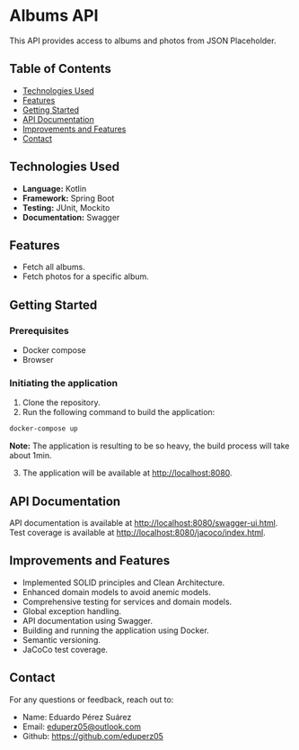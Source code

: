 

# Albums API

This API provides access to albums and photos from JSON Placeholder.

## Table of Contents

- [Technologies Used](#technologies-used)
- [Features](#features)
- [Getting Started](#getting-started)
- [API Documentation](#api-documentation)
- [Improvements and Features](#improvements-and-features)
- [Contact](#contact)

## Technologies Used

- **Language:** Kotlin
- **Framework:** Spring Boot
- **Testing:** JUnit, Mockito
- **Documentation:** Swagger

## Features

- Fetch all albums.
- Fetch photos for a specific album.

## Getting Started

### Prerequisites

- Docker compose
- Browser

### Initiating the application

1. Clone the repository.
2. Run the following command to build the application:

```bash
docker-compose up
```
**Note:** The application is resulting to be so heavy, the build process will take about 1min.

3. The application will be available at [http://localhost:8080](http://localhost:8080).


## API Documentation

API documentation is available at [http://localhost:8080/swagger-ui.html](http://localhost:8080/swagger-ui.html).
Test coverage is available at [http://localhost:8080/jacoco/index.html](http://localhost:8080/jacoco/index.html).

## Improvements and Features

- Implemented SOLID principles and Clean Architecture.
- Enhanced domain models to avoid anemic models.
- Comprehensive testing for services and domain models.
- Global exception handling.
- API documentation using Swagger.
- Building and running the application using Docker.
- Semantic versioning.
- JaCoCo test coverage.

## Contact

For any questions or feedback, reach out to:

- Name: Eduardo Pérez Suárez
- Email: eduperz05@outlook.com
- Github: https://github.com/eduperz05